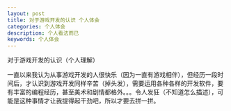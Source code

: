 ```yaml
---
layout: post
title: 对于游戏开发的认识 个人体会
categories: 个人体会
description: 个人看法而已
keywords: 个人体会
---
```


对于游戏开发的认识（个人理解）

一直以来我认为从事游戏开发的人很快乐（因为一直有游戏相伴），但经历一段时间后，才认识到游戏开发同样辛苦（掉头发），需要运用各种各样的开发软件，要有丰富的编程经历，甚至美术和剧情都格外。。。令人发狂（不知道怎么描述），可能是这种事情才让我提得起干劲吧，所以才要去拼一拼。

